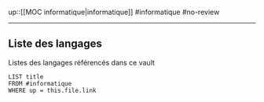 up::[[MOC informatique|informatique]]
#informatique #no-review 

----

## Liste des langages
Listes des langages référencés dans ce vault
```dataview
LIST title
FROM #informatique
WHERE up = this.file.link
```


